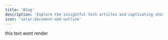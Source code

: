 ```yaml
---
title: 'Blog'
description: 'Explore the insightful tech articles and captivating short stories. Dive into the world of technology and fiction here!'
icon: 'solar:document-add-outline'
---
```


this text wont render